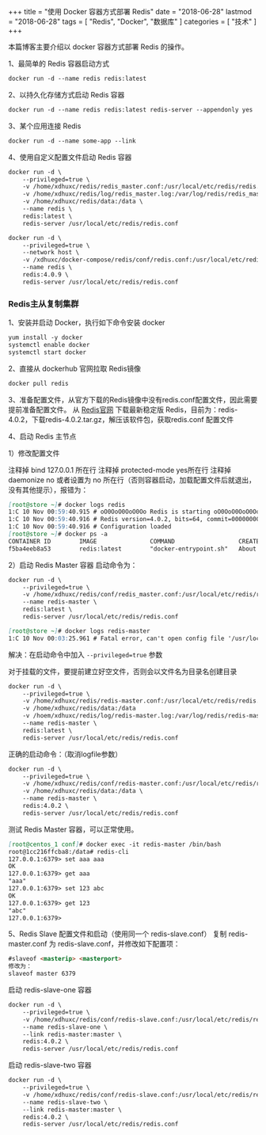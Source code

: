 +++
title = "使用 Docker 容器方式部署 Redis"
date = "2018-06-28"
lastmod = "2018-06-28"
tags = [
    "Redis",
    "Docker",
    "数据库"
]
categories = [
    "技术"
]
+++

本篇博客主要介绍以 docker 容器方式部署 Redis 的操作。

<!--more-->
1、最简单的 Redis 容器启动方式
```markdown
docker run -d --name redis redis:latest 
```

2、以持久化存储方式启动 Redis 容器
```markdown
docker run -d --name redis redis:latest redis-server --appendonly yes
```

3、某个应用连接 Redis
```markdown
docker run -d --name some-app --link 
```

4、使用自定义配置文件启动 Redis 容器
```markdown
docker run -d \
    --privileged=true \
    -v /home/xdhuxc/redis/redis_master.conf:/usr/local/etc/redis/redis.conf \
    -v /home/xdhuxc/redis/log/redis_master.log:/var/log/redis/redis_master.log \
    -v /home/xdhuxc/redis/data:/data \
    --name redis \
    redis:latest \
    redis-server /usr/local/etc/redis/redis.conf
```

```markdown
docker run -d \
    --privileged=true \
    --network host \
    -v /xdhuxc/docker-compose/redis/conf/redis.conf:/usr/local/etc/redis/redis.conf \
    --name redis \
    redis:4.0.9 \
    redis-server /usr/local/etc/redis/redis.conf
```

### Redis主从复制集群
1、安装并启动 Docker，执行如下命令安装 docker
```markdown
yum install -y docker
systemctl enable docker
systemctl start docker
```
2、直接从 dockerhub 官网拉取 Redis镜像
```markdown
docker pull redis
```
3、准备配置文件，从官方下载的Redis镜像中没有redis.conf配置文件，因此需要提前准备配置文件。
从 [Redis官网](https://redis.io/) 下载最新稳定版 Redis，目前为：redis-4.0.2，下载redis-4.0.2.tar.gz，解压该软件包，获取redis.conf 配置文件

4、启动 Redis 主节点

1）修改配置文件

注释掉 bind 127.0.0.1 所在行
注释掉 protected-mode yes所在行
注释掉 daemonize no  或者设置为 no 所在行（否则容器启动，加载配置文件后就退出，没有其他提示），报错为：
```markdown
[root@store ~]# docker logs redis
1:C 10 Nov 00:59:40.915 # oO0OoO0OoO0Oo Redis is starting oO0OoO0OoO0Oo
1:C 10 Nov 00:59:40.916 # Redis version=4.0.2, bits=64, commit=00000000, modified=0, pid=1, just started
1:C 10 Nov 00:59:40.916 # Configuration loaded
[root@store ~]# docker ps -a
CONTAINER ID        IMAGE               COMMAND                  CREATED              STATUS                          PORTS               NAMES
f5ba4eeb8a53        redis:latest        "docker-entrypoint.sh"   About a minute ago   Exited (0) About a minute ago                       redis
```

2）启动 Redis Master 容器
启动命令为：
```markdown
docker run -d \
    --privileged=true \
    -v /home/xdhuxc/redis/conf/redis_master.conf:/usr/local/etc/redis/redis.conf \
    --name redis-master \
    redis:latest \
    redis-server /usr/local/etc/redis/redis.conf
```
```markdown
[root@store ~]# docker logs redis-master
1:C 10 Nov 00:03:25.961 # Fatal error, can't open config file '/usr/local/etc/redis/redis.conf'
```
解决：在启动命令中加入 `--privileged=true` 参数

对于挂载的文件，要提前建立好空文件，否则会以文件名为目录名创建目录

```markdown
docker run -d \
    --privileged=true \
    -v /home/xdhuxc/redis/redis-master.conf:/usr/local/etc/redis/redis.conf \
    -v /home/xdhuxc/redis/data:/data
    -v /hoem/xdhuxc/redis/log/redis-master.log:/var/log/redis/redis-master.log \ #由redis.conf中logfile指定
    --name redis-master \
    redis:latest \
    redis-server /usr/local/etc/redis/redis.conf
```

正确的启动命令：（取消logfile参数）
```markdown
docker run -d \
    --privileged=true \
    -v /home/xdhuxc/redis/conf/redis-master.conf:/usr/local/etc/redis/redis.conf \
    -v /home/xdhuxc/redis/data:/data \
    --name redis-master \
    redis:4.0.2 \
    redis-server /usr/local/etc/redis/redis.conf
```
测试 Redis Master 容器，可以正常使用。
```markdown
[root@centos_1 conf]# docker exec -it redis-master /bin/bash
root@1cc216ffcba8:/data# redis-cli                                                                                        
127.0.0.1:6379> set aaa aaa
OK
127.0.0.1:6379> get aaa
"aaa"
127.0.0.1:6379> set 123 abc
OK
127.0.0.1:6379> get 123
"abc"
127.0.0.1:6379> 
```
5、Redis Slave 配置文件和启动（使用同一个 redis-slave.conf）
复制 redis-master.conf 为 redis-slave.conf，并修改如下配置项：
```markdown
#slaveof <masterip> <masterport> 
修改为：
slaveof master 6379
```
启动 redis-slave-one 容器
```markdown
docker run -d \
    --privileged=true \
    -v /home/xdhuxc/redis/conf/redis-slave.conf:/usr/local/etc/redis/redis.conf \
    --name redis-slave-one \
    --link redis-master:master \
    redis:4.0.2 \
    redis-server /usr/local/etc/redis/redis.conf
```
启动 redis-slave-two 容器
```markdown
docker run -d \
    --privileged=true \
    -v /home/xdhuxc/redis/conf/redis-slave.conf:/usr/local/etc/redis/redis.conf \
    --name redis-slave-two \
    --link redis-master:master \
    redis:4.0.2 \
    redis-server /usr/local/etc/redis/redis.conf
```


